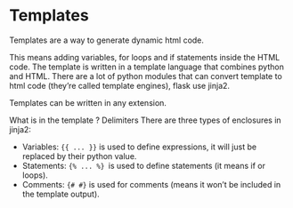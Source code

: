<h1>Templates</h1>
<p>Templates are a way to generate dynamic html code.</p>

This means adding variables, for loops and if statements inside the HTML code.
The template is written in a template language that combines python and HTML.
There are a lot of python modules that can convert template to html code (they’re called template engines), flask use jinja2.

<p>Templates can be written in any extension.</p>

What is in the template ?
Delimiters
There are three types of enclosures in jinja2:
<ul>
<li>Variables: <code>{{ ... }}</code> is used to define expressions, it will just be replaced by their python value.</li>

<li>Statements: <code>{% ... %} </code>is used to define statements (it means if or loops).</li>

<li>Comments: <code>{# #}</code> is used for comments (means it won’t be included in the template output).</li>

</ul>